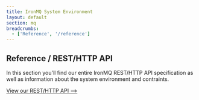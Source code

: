```yaml
---
title: IronMQ System Environment
layout: default
section: mq
breadcrumbs:
  - ['Reference', '/reference']
---
```


## Reference / REST/HTTP API

In this section you'll find our entire IronMQ REST/HTTP API specification as well as information about the system
environment and contraints.


<a href="/mq/reference/api" class="next_item">View our REST/HTTP API --></a><br clear="all" />
